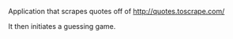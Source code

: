 Application that scrapes quotes off of http://quotes.toscrape.com/

It then initiates a guessing game. 

